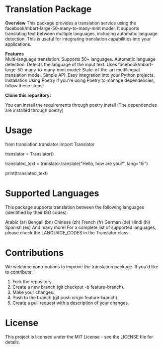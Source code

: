 # **Translation Package**

**Overview**
This package provides a translation service using the facebook/mbart-large-50-many-to-many-mmt model. It supports translating text between multiple languages, including automatic language detection. This is useful for integrating translation capabilities into your applications.

**Features**                                             
Multi-language translation: Supports 50+ languages.
Automatic language detection: Detects the language of the input text.
Uses facebook/mbart-large-50-many-to-many-mmt model: State-of-the-art multilingual translation model.
Simple API: Easy integration into your Python projects.
Installation
Using Poetry
If you're using Poetry to manage dependencies, follow these steps:

**Clone this repository:**

You can install the requirements through poetry install (The dependencies are installed through poetry)

# Usage

from translation.translator import Translator

translator = Translator()

translated_text = translator.translate("Hello, how are you?", lang="hi")

print(translated_text)

# Supported Languages

This package supports translation between the following languages (identified by their ISO codes):

Arabic (ar)
Bengali (bn)
Chinese (zh)
French (fr)
German (de)
Hindi (hi)
Spanish (es)
And many more!
For a complete list of supported languages, please check the LANGUAGE_CODES in the Translator class.

# **Contributions** 
We welcome contributions to improve the translation package. If you'd like to contribute:

1. Fork the repository.
2. Create a new branch (git checkout -b feature-branch).
3. Make your changes.
4. Push to the branch (git push origin feature-branch).
5. Create a pull request with a description of your changes.

# **License**

This project is licensed under the MIT License - see the LICENSE file for details.
